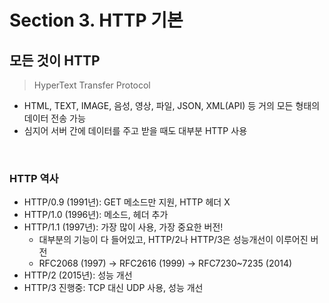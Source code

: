 # Section 3. HTTP 기본
## 모든 것이 HTTP
> HyperText Transfer Protocol
- HTML, TEXT, IMAGE, 음성, 영상, 파일, JSON, XML(API) 등 거의 모든 형태의 데이터 전송 가능
- 심지어 서버 간에 데이터를 주고 받을 때도 대부분 HTTP 사용
<br>

### HTTP 역사
- HTTP/0.9 (1991년): GET 메소드만 지원, HTTP 헤더 X
- HTTP/1.0 (1996년): 메소드, 헤더 추가
- HTTP/1.1 (1997년): 가장 많이 사용, 가장 중요한 버전!
  - 대부분의 기능이 다 들어있고, HTTP/2나 HTTP/3은 성능개선이 이루어진 버전
  - RFC2068 (1997) → RFC2616 (1999) → RFC7230~7235 (2014)
- HTTP/2 (2015년): 성능 개선
- HTTP/3 진행중: TCP 대신 UDP 사용, 성능 개선
